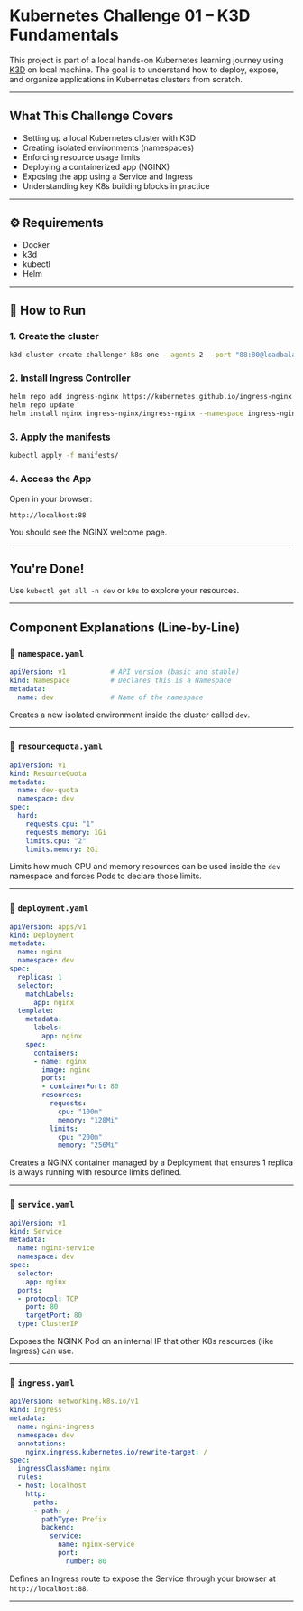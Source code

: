 # Kubernetes Challenge 01 – K3D Fundamentals

This project is part of a local hands-on Kubernetes learning journey using [K3D](https://k3d.io/) on local machine.
The goal is to understand how to deploy, expose, and organize applications in Kubernetes clusters from scratch.

---

## What This Challenge Covers

- Setting up a local Kubernetes cluster with K3D
- Creating isolated environments (namespaces)
- Enforcing resource usage limits
- Deploying a containerized app (NGINX)
- Exposing the app using a Service and Ingress
- Understanding key K8s building blocks in practice

---
## ⚙️ Requirements

- Docker
- k3d
- kubectl
- Helm

---

## 🚀 How to Run

### 1. Create the cluster

```bash
k3d cluster create challenger-k8s-one --agents 2 --port "88:80@loadbalancer"
```
### 2. Install Ingress Controller

```bash
helm repo add ingress-nginx https://kubernetes.github.io/ingress-nginx
helm repo update
helm install nginx ingress-nginx/ingress-nginx --namespace ingress-nginx --create-namespace
```

### 3. Apply the manifests

```bash
kubectl apply -f manifests/
```

### 4. Access the App

Open in your browser:

```
http://localhost:88
```

You should see the NGINX welcome page.

---

## You're Done!

Use `kubectl get all -n dev` or `k9s` to explore your resources.

---

## Component Explanations (Line-by-Line)

### 📁 `namespace.yaml`

```yaml
apiVersion: v1           # API version (basic and stable)
kind: Namespace          # Declares this is a Namespace
metadata:
  name: dev              # Name of the namespace
```

Creates a new isolated environment inside the cluster called `dev`.

---

### 📁 `resourcequota.yaml`

```yaml
apiVersion: v1
kind: ResourceQuota
metadata:
  name: dev-quota
  namespace: dev
spec:
  hard:
    requests.cpu: "1"
    requests.memory: 1Gi
    limits.cpu: "2"
    limits.memory: 2Gi
```

Limits how much CPU and memory resources can be used inside the `dev` namespace and forces Pods to declare those limits.

---

### 📁 `deployment.yaml`

```yaml
apiVersion: apps/v1
kind: Deployment
metadata:
  name: nginx
  namespace: dev
spec:
  replicas: 1
  selector:
    matchLabels:
      app: nginx
  template:
    metadata:
      labels:
        app: nginx
    spec:
      containers:
      - name: nginx
        image: nginx
        ports:
        - containerPort: 80
        resources:
          requests:
            cpu: "100m"
            memory: "128Mi"
          limits:
            cpu: "200m"
            memory: "256Mi"
```

Creates a NGINX container managed by a Deployment that ensures 1 replica is always running with resource limits defined.

---

### 📁 `service.yaml`

```yaml
apiVersion: v1
kind: Service
metadata:
  name: nginx-service
  namespace: dev
spec:
  selector:
    app: nginx
  ports:
  - protocol: TCP
    port: 80
    targetPort: 80
  type: ClusterIP
```

Exposes the NGINX Pod on an internal IP that other K8s resources (like Ingress) can use.

---

### 📁 `ingress.yaml`

```yaml
apiVersion: networking.k8s.io/v1
kind: Ingress
metadata:
  name: nginx-ingress
  namespace: dev
  annotations:
    nginx.ingress.kubernetes.io/rewrite-target: /
spec:
  ingressClassName: nginx
  rules:
  - host: localhost
    http:
      paths:
      - path: /
        pathType: Prefix
        backend:
          service:
            name: nginx-service
            port:
              number: 80
```

Defines an Ingress route to expose the Service through your browser at `http://localhost:88`.

---
